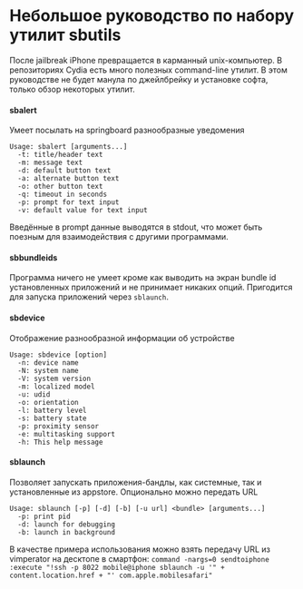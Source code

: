 Небольшое руководство по набору утилит sbutils
==============================================

После jailbreak iPhone превращается в карманный unix-компьютер. В репозиториях Cydia есть много полезных command-line утилит. В этом руководстве не будет манула по джейлбрейку и установке софта, только обзор некоторых утилит.

#### sbalert
Умеет посылать на springboard разнообразные уведомения

    Usage: sbalert [arguments...]
      -t: title/header text
      -m: message text
      -d: default button text
      -a: alternate button text
      -o: other button text
      -q: timeout in seconds
      -p: prompt for text input
      -v: default value for text input

Введённые в prompt данные выводятся в stdout, что может быть поезным для взаимодействия с другими программами.

#### sbbundleids

Программа ничего не умеет кроме как выводить на экран bundle id установленных приложений и не принимает никаких опций. Пригодится для запуска приложений через `sblaunch`.

#### sbdevice

Отображение разнообразной информации об устройстве

    Usage: sbdevice [option]
      -n: device name
      -N: system name
      -V: system version
      -m: localized model
      -u: udid
      -o: orientation
      -l: battery level
      -s: battery state
      -p: proximity sensor
      -e: multitasking support
      -h: This help message

#### sblaunch

Позволяет запускать приложения-бандлы, как системные, так и установленные из appstore. Опционально можно передать URL

    Usage: sblaunch [-p] [-d] [-b] [-u url] <bundle> [arguments...]
      -p: print pid
      -d: launch for debugging
      -b: launch in background

В качестве примера использования можно взять передачу URL из vimperator на десктопе в смартфон: `command -nargs=0 sendtoiphone :execute "!ssh -p 8022 mobile@iphone sblaunch -u '" + content.location.href + "' com.apple.mobilesafari"`
